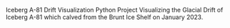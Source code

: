 Iceberg A-81 Drift Visualization
Python Project Visualizing the Glacial Drift of Iceberg A-81 which calved from the Brunt Ice Shelf on January 2023. 
